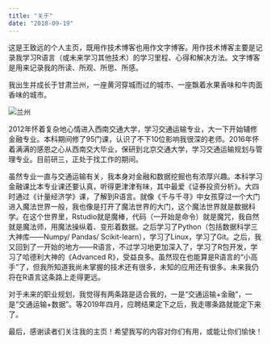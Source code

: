 ```yaml
---
title: "关于"
date: "2018-09-19"
---
```


这是王致远的个人主页，既用作技术博客也用作文字博客。用作技术博客主要是记录我学习R语言（或未来学习其他技术）的学习里程、心得和解决方法。文字博客是用来记录我的所读、所观、所思、所感。

我出生并成长于甘肃兰州，一座黄河穿城而过的城市、一座飘着水果香味和牛肉面香味的城市。

![兰州](https://timgsa.baidu.com/timg?image&quality=80&size=b9999_10000&sec=1537359064348&di=d2e010081b40cdc8320029925d7b71fc&imgtype=0&src=http%3A%2F%2Fimgsrc.baidu.com%2Fimgad%2Fpic%2Fitem%2F9d82d158ccbf6c811d9e1bc6b73eb13533fa4076.jpg)

2012年怀着复杂地心情进入西南交通大学，学习交通运输专业，大一下开始辅修金融专业。本科期间修了95门课，认识了不下10位影响我很深的老师。2016年怀着满满的感恩之心从西南交大毕业，保研到北京交通大学，学习交通运输规划与管理专业。目前研三，正处于找工作的期间。

虽然专业一直与交通运输有关，我本身对金融和数据挖掘也有浓厚兴趣。本科学习金融课比本专业课还要认真，听得更津津有味，其中最爱《证券投资分析》。大四时通过《计量经济学》课，了解到R语言。就像《千与千寻》中女孩穿过一个大门进入魔法世界一般，我也像是打开了魔法世界的大门，这个魔法世界就是数据科学。在这个世界里，Rstudio就是魔棒，代码（一开始是命令）就是魔咒，我自然就是魔法师，用魔法操纵着、变形着数据。之后学习了Python（包括数据科学三大神库——Numpy/ Pandas/ Scikit-learn），学习了Linux，学习了Git。之后，我又回到了一开始的地方——R语言，不过学习地更加深入了，学习了R包开发，学习了哈德利大神的《Advanced R》，受益良多。虽然现在也能算是R语言的“小高手”了，但我所知道我尚未掌握的技术还有很多，未知的应用还有很多。未来我仍将在R语言这条路上走得更远。

对于未来的职业规划，我觉得有两条路是适合我的，一是“交通运输+金融”，一是“交通运输+数据”。等2019年四月，应聘结果定下之后，我走哪条路就能定下来了。

最后，感谢读者们关注我的主页！希望我写的内容对你们有用，或能让你们愉快！